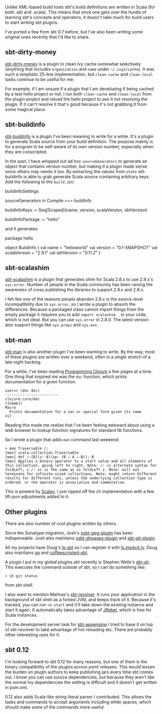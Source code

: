 Unlike XML-based build tools sbt's build definitions are written in Scala (for both .sbt and .scala). This means that once one gets over the hurdle of learning sbt's concepts and operators, it doesn't take much for build users to start writing sbt plugins.

I've ported a few from sbt 0.7 before, but I've also been writing some original ones recently that I'd like to share.

## sbt-dirty-money

[sbt-dirty-money](https://github.com/sbt/sbt-dirty-money) is a plugin to clean Ivy cache somewhat selectively (anything that includes `organization` and `name` under `~/.ivy2/cache`). It was such a simplistic 25-line implementation, but `clean-cache` and `clean-local` tasks continue to be useful for me.

For example, if I am unsure if a plugin that I am developing if being cached by a test hello project or not, I run both `clean-cache` and `clean-local` from the plugin project and reload the hello project to see it not resolving the plugin. If it can't resolve it that's good because it's not grabbing it from some magical place.

## sbt-buildinfo

[sbt-buildinfo](https://github.com/sbt/sbt-buildinfo) is a plugin I've been meaning to write for a while. It's a plugin to generate Scala source from your build definition. The purpose mainly is for a program to be self-aware of its own version number, especially when they are conscripted.

In the past, I have whipped out ad hoc `sourceGenerators` to generate an object that contains version number, but making it a plugin made sense since others may needs it too. By extracting the values from `state` sbt-buildinfo is able to grab generate Scala source containing arbitrary keys. Add the following to the `build.sbt`:

<scala>buildInfoSettings

sourceGenerators in Compile <+= buildInfo

buildInfoKeys := Seq[Scoped](name, version, scalaVersion, sbtVersion)

buildInfoPackage := "hello"</scala>

and it generates:

<scala>package hello

object BuildInfo {
  val name = "helloworld"
  val version = "0.1-SNAPSHOT"
  val scalaVersion = "2.9.1"
  val sbtVersion = "0.11.2"
}</scala>

## sbt-scalashim

[sbt-scalashim](https://github.com/sbt/sbt-scalashim) is a plugin that generates shim for Scala 2.8.x to use 2.9.x's `sys.error`.
Number of people in the Scala community has been raising the awareness of cross publishing the libraries to support 2.8.x and 2.9.x. 

I felt like one of the reasons people abandon 2.8.x is the source-level incompatibility due to `sys.error`, so I wrote a plugin to absorb the differences. Because a packaged class cannot import things from the empty package it requires you to add `import scalashim._` in your code, which is not ideal. But you can use `sys.error` in 2.8.0. The latest version also support things like `sys.props` and `sys.env`.

## sbt-man

[sbt-man](https://github.com/sbt/sbt-man) is also another plugin I've been wanting to write. By the way, most of these plugins are written over a weekend, often in a single stretch of a late night hacking.

For a while, I've been reading [Programming Clojure](http://pragprog.com/book/shcloj/programming-clojure) a few pages at a time. One thing that inspired me was the `doc` function, which prints documentation for a given function.

    user=> (doc doc)
    -------------------------
    clojure.core/doc
    ([name])
    Macro
      Prints documentation for a var or special form given its name
    nil

Reading this made me realize that I've been feeling awkward about using a web browser to lookup function signatures for standard lib functions.

So I wrote a plugin that adds `man` command last weekend:

    > man Traversable /:
    [man] scala.collection.Traversable
    [man] def /:[B](z: B)(op: (B ⇒ A ⇒ B)): B
    [man] Applies a binary operator to a start value and all elements of this collection, going left to right. Note: /: is alternate syntax for foldLeft; z /: xs is the same as xs foldLeft z. Note: will not terminate for infinite-sized collections. Note: might return different results for different runs, unless the underlying collection type is ordered. or the operator is associative and commutative. 

This is powerd by [Scalex](http://scalex.org/). I just ripped off the cli implementation with a few lift-json adjustments added to it.

## Other plugins

There are also number of cool plugins written by others. 

Since the Sonatype migration, Josh's [xsbt-gpg-plugin](https://github.com/sbt/xsbt-gpg-plugin) has been indispensable. Josh also maintains [xsbt-ghpages-plugin](https://github.com/jsuereth/xsbt-ghpages-plugin) and [sbt-git-plugin](https://github.com/sbt/sbt-git-plugin).

All my projects have Doug's [ls-sbt](https://github.com/softprops/ls-sbt) so I can register it with [ls.implicit.ly](http://ls.implicit.ly/). Doug also maintains [np](https://github.com/softprops/np) and [coffeescripted-sbt](https://github.com/softprops/coffeescripted-sbt).

A plugin I put in my global plugins.sbt recently is Stephen Wells's [sbt-sh](https://github.com/steppenwells/sbt-sh). This executes the command outside of sbt, so I can do something like:

    > sh git status 

from sbt shell.

I also want to mention Mathias's [sbt-revolver](https://github.com/spray/sbt-revolver). It runs your application in the background of sbt shell as a forked JVM, and keeps track of it. Because it's tracked, you can run `re-start` and it'll take down the existing instance and start it again. It automatically takes advantage of [JRebel](http://zeroturnaround.com/jrebel/), which is free for Scala instances.

For the development server task for [sbt-appengine](https://github.com/sbt/sbt-appengine) I tried to base it on top of sbt-revolver to take advantage of hot reloading etc. There are probably other interesting uses for it.

## sbt 0.12

I'm looking forward to sbt 0.12 for many reasons, but one of them is the binary compatibility of the plugins across point releases. This would lessen the burden on plugin authors to keep publishing jars every time sbt comes out. I know you can use source dependencies, but because they aren't like the normal Ivy dependencies the setting is difficult and it doesn't get written in pom.xml.

0.12 also adds Scala-like string literal parser I contributed. This allows the tasks and commands to accept arguments including white spaces, which should make some of the commands more useful.
